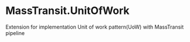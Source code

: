# MassTransit.UnitOfWork
Extension for implementation Unit of work pattern(UoW) with MassTransit pipeline
